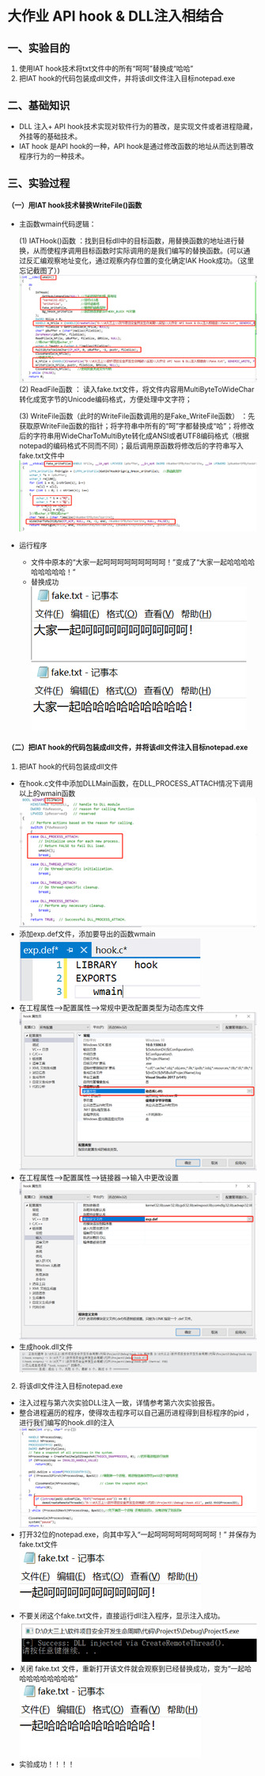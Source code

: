 # 大作业 API hook & DLL注入相结合

## **一、实验目的**
1. 使用IAT hook技术将txt文件中的所有“呵呵”替换成“哈哈”   
2. 把IAT hook的代码包装成dll文件，并将该dll文件注入目标notepad.exe

## **二、基础知识**
* DLL 注入+ API hook技术实现对软件行为的篡改，是实现文件或者进程隐藏，外挂等的基础技术。
* IAT hook 是API hook的一种，API hook是通过修改函数的地址从而达到篡改程序行为的一种技术。

## **三、实验过程**
#### （一）用IAT hook技术替换WriteFile()函数
* 主函数wmain代码逻辑：

  (1) IATHook()函数 ：找到目标dll中的目标函数，用替换函数的地址进行替换，从而使程序调用目标函数时实际调用的是我们编写的替换函数。(可以通过反汇编观察地址变化，通过观察内存位置的变化确定IAK Hook成功。（这里忘记截图了）)
 ![](image/wmain.png)
  (2) ReadFile函数 ： 读入fake.txt文件，将文件内容用MultiByteToWideChar转化成宽字节的Unicode编码格式，方便处理中文字符；
  
  (3) WriteFile函数（此时的WriteFile函数调用的是Fake_WriteFile函数） ：先获取原WriteFile函数的指针；将字符串中所有的“呵”字都替换成“哈”；将修改后的字符串用WideCharToMultiByte转化成ANSI或者UTF8编码格式（根据notepad的编码格式不同而不同）；最后调用原函数将修改后的字符串写入fake.txt文件中
   ![](image/fakewrite.png)
 
* 运行程序
  * 文件中原本的“大家一起呵呵呵呵呵呵呵呵呵！”变成了“大家一起哈哈哈哈哈哈哈哈哈！”   
  * 替换成功   
 ![](image/呵.png) 
 ![](image/哈.png)     

#### （二）把IAT hook的代码包装成dll文件，并将该dll文件注入目标notepad.exe
1. 把IAT hook的代码包装成dll文件
* 在hook.c文件中添加DLLMain函数，在DLL_PROCESS_ATTACH情况下调用以上的wmain函数       
  ![](image/hook.png)    
* 添加exp.def文件，添加要导出的函数wmain      
  ![](image/exp.png)     
* 在工程属性—>配置属性—>常规中更改配置类型为动态库文件 
  ![](image\设置1.png)  
* 在工程属性—>配置属性—>链接器—>输入中更改设置 
  ![](image\设置2.png)         
* 生成hook.dll文件  
  ![](image/hook2.png)      

2. 将该dll文件注入目标notepad.exe  
* 注入过程与第六次实验DLL注入一致，详情参考第六次实验报告。
* 整合进程遍历的程序，使得攻击程序可以自己遍历进程得到目标程序的pid ，进行我们编写的hook.dll的注入   
  ![](image/dll.png) 
* 打开32位的notepad.exe，向其中写入“一起呵呵呵呵呵呵呵呵呵！” 并保存为fake.txt文件  
    ![](image/呵2.png)
* 不要关闭这个fake.txt文件，直接运行dll注入程序，显示注入成功。    
    ![](image/弹窗.png)   
* 关闭 fake.txt 文件，重新打开该文件就会观察到已经替换成功，变为“一起哈哈哈哈哈哈哈哈哈”    
    ![](image/哈2.png)
* 实验成功！！！！
